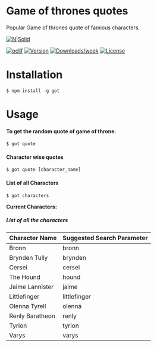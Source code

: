 # Game of thrones quotes 
Popular Game of thrones quote of famious characters.

[![N|Solid](https://fontmeme.net/permalink/190419/82d2931feb3df691581713e471f20e85.png)](https://nodesource.com/products/nsolid)

[![oclif](https://img.shields.io/badge/cli-oclif-brightgreen.svg)](https://oclif.io)
[![Version](https://img.shields.io/npm/v/got.svg)](https://npmjs.org/package/got)
[![Downloads/week](https://img.shields.io/npm/dw/got.svg)](https://npmjs.org/package/got)
[![License](https://img.shields.io/npm/l/got.svg)](https://github.com/Prakash106/got-quotes-cli/blob/master/package.json)

# Installation
```sh-session
$ npm install -g got
```

# Usage

#### To get the random quote of game of throne.
```sh-session
$ got quote
```
 

#### Character wise quotes
```sh-session
$ got quote [character_name]
```

#### List of all Characters
```sh-session
$ got characters
```


**Current Characters:**
##### List of all the characters

| Character Name                           | Suggested Search Parameter   |
| :---                                     | :---                         |
| Bronn                                    | bronn                        |
| Brynden Tully                            | brynden                      |
| Cersei                                   | cersei                       |
| The Hound                                | hound                        |
| Jaime Lannister                          | jaime                        |
| Littlefinger                             | littlefinger                 |
| Olenna Tyrell                            | olenna                       |
| Renly Baratheon                          | renly                        |
| Tyrion                                   | tyrion                       |
| Varys                                    | varys                        |
